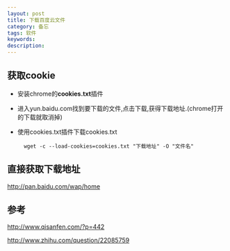 ```yaml
---
layout: post
title: 下载百度云文件
category: 备忘 
tags: 软件
keywords: 
description: 
---
```


## 获取cookie
* 安装chrome的**cookies.txt**插件
* 进入yun.baidu.com找到要下载的文件,点击下载,获得下载地址.(chrome打开的下载就取消掉)
* 使用cookies.txt插件下载cookies.txt

		wget -c --load-cookies=cookies.txt "下载地址" -O "文件名" 


## 直接获取下载地址
<http://pan.baidu.com/wap/home>


## 参考
<http://www.qisanfen.com/?p=442>

<http://www.zhihu.com/question/22085759>